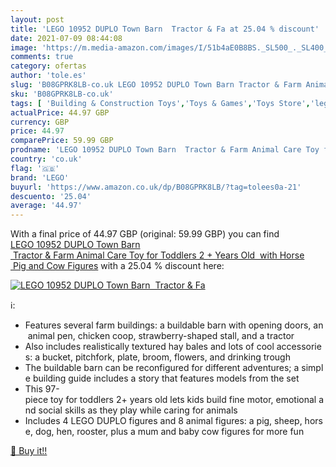 ```yaml
---
layout: post
title: 'LEGO 10952 DUPLO Town Barn  Tractor & Fa at 25.04 % discount'
date: 2021-07-09 08:44:08
image: 'https://m.media-amazon.com/images/I/51b4aE0B8BS._SL500_._SL400_.jpg'
comments: true
category: ofertas
author: 'tole.es'
slug: 'B08GPRK8LB-co.uk LEGO 10952 DUPLO Town Barn Tractor & Farm Animal Care...'
sku: 'B08GPRK8LB-co.uk'
tags: [ 'Building & Construction Toys','Toys & Games','Toys Store','lego', ]
actualPrice: 44.97 GBP
currency: GBP
price: 44.97
comparePrice: 59.99 GBP
prodname: 'LEGO 10952 DUPLO Town Barn  Tractor & Farm Animal Care Toy for Toddlers 2 + Years Old  with Horse  Pig and Cow Figures'
country: 'co.uk'
flag: '🇬🇧'
brand: 'LEGO'
buyurl: 'https://www.amazon.co.uk/dp/B08GPRK8LB/?tag=tolees0a-21'
descuento: '25.04'
average: '44.97'
---
```


With a final price of 44.97 GBP (original: 59.99 GBP) you can find [LEGO 10952 DUPLO Town Barn  Tractor & Farm Animal Care Toy for Toddlers 2 + Years Old  with Horse  Pig and Cow Figures](https://www.amazon.co.uk/dp/B08GPRK8LB/?tag=tolees0a-21) with a  25.04 % discount here:

[![LEGO 10952 DUPLO Town Barn  Tractor & Fa](https://m.media-amazon.com/images/I/51b4aE0B8BS._SL500_._SL400_.jpg)](https://www.amazon.co.uk/dp/B08GPRK8LB/?tag=tolees0a-21)

ℹ️:

- Features several farm buildings: a buildable barn with opening doors, an animal pen, chicken coop, strawberry-shaped stall, and a tractor
- Also includes realistically textured hay bales and lots of cool accessories: a bucket, pitchfork, plate, broom, flowers, and drinking trough
- The buildable barn can be reconfigured for different adventures; a simple building guide includes a story that features models from the set
- This 97-piece toy for toddlers 2+ years old lets kids build fine motor, emotional and social skills as they play while caring for animals
- Includes 4 LEGO DUPLO figures and 8 animal figures: a pig, sheep, horse, dog, hen, rooster, plus a mum and baby cow figures for more fun

[🛒 Buy it!!](https://www.amazon.co.uk/dp/B08GPRK8LB/?tag=tolees0a-21)

